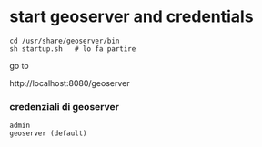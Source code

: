 # start geoserver and credentials

    cd /usr/share/geoserver/bin
    sh startup.sh   # lo fa partire

go to

http://localhost:8080/geoserver


### credenziali di geoserver

    admin
    geoserver (default)
